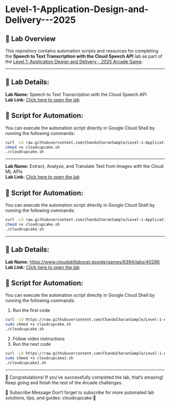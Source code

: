 # Level-1-Application-Design-and-Delivery---2025

## 🎯 Lab Overview
This repository contains automation scripts and resources for completing the **Speech to Text Transcription with the Cloud Speech API** lab as part of the
[Level 1: Application Design and Delivery - 2025 Arcade Game](https://www.cloudskillsboost.google/games/6394).

---

## 📌 Lab Details:

**Lab Name:** Speech to Text Transcription with the Cloud Speech API  
**Lab Link:** [Click here to open the lab](https://www.cloudskillsboost.google/games/6394/labs/40265)  

## 🚀 Script for Automation:
You can execute the automation script directly in Google Cloud Shell by running the following commands:

```bash
curl -LO raw.githubusercontent.com/ChanduCharanSample/Level-1-Application-Design-and-Delivery---2025/main/Extract%2C%20Analyze%2C%20and%20Translate%20Text%20from%20Images%20with%20the%20Cloud%20ML%20APIs/cloudcupcake.sh
chmod +x cloudcupcake.sh
./cloudcupcake.sh

```
---

**Lab Name:** Extract, Analyze, and Translate Text from Images with the Cloud ML APIs  
**Lab Link:** [Click here to open the lab](https://www.cloudskillsboost.google/games/6394/labs/40269)  

## 🚀 Script for Automation:
You can execute the automation script directly in Google Cloud Shell by running the following commands:

```bash
curl -LO raw.githubusercontent.com/ChanduCharanSample/Level-1-Application-Design-and-Delivery---2025/main/Extract%2C%20Analyze%2C%20and%20Translate%20Text%20from%20Images%20with%20the%20Cloud%20ML%20APIs/cloudcupcake.sh
chmod +x cloudcupcake.sh
./cloudcupcake.sh

```
---

## 📌 Lab Details:

**Lab Name:**   https://www.cloudskillsboost.google/games/6394/labs/40266
**Lab Link:** [Click here to open the lab](https://www.cloudskillsboost.google/games/6394/labs/40266)  

## 🚀 Script for Automation:
You can execute the automation script directly in Google Cloud Shell by running the following commands:
1. Run the first code
```bash
curl -LO https://raw.githubusercontent.com/ChanduCharanSample/Level-1-Application-Design-and-Delivery---2025/main/Continuous%20Delivery%20with%20Jenkins%20in%20Kubernetes%20Engine/cloudcupcake.sh
sudo chmod +x cloudcupcake.sh
./cloudcupcake.sh


```
2. Follow video instructions
3. Run the next code

```bash
curl -LO https://raw.githubusercontent.com/ChanduCharanSample/Level-1-Application-Design-and-Delivery---2025/main/Continuous%20Delivery%20with%20Jenkins%20in%20Kubernetes%20Engine/cloudcupcake1.sh
sudo chmod +x cloudcupcake1.sh
./cloudcupcake1.sh


```

---

🎉 Congratulations!
If you’ve successfully completed the lab, that’s amazing! Keep going and finish the rest of the Arcade challenges.

📢 Subscribe Message
Don’t forget to subscribe for more automated lab solutions, tips, and guides: cloudcupcake 🚀
